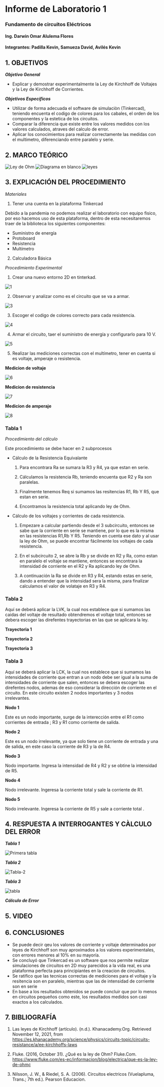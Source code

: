 # Informe de Laboratorio 1
### Fundamento de circuitos Eléctricos 
#### Ing. Darwin Omar Alulema Flores
#### Integrantes: Padilla Kevin, Samueza David, Avilés Kevin
 
 ## 1. OBJETIVOS
***Objetivo General***

- Explicar y demostrar experimentalmente la Ley de Kirchhoff de Voltajes y la Ley de
Kirchhoff de Corrientes.

 ***Objetivos Específicos***
- Utilizar de forma adecuada el software de simulaciòn (Tinkercad), teniendo encuenta el codigo de colores para los cabales, el orden de los componentes y la estetica de los circuitos.
- Comparar la diferencia que existe entre los valores medidos con los valores calculados, atraves del calculo de error.
- Aplicar los conocimientos para realizar correctamente las  medidas con el multimetro, diferenciando entre paralelo y serie.

## 2. MARCO TEÓRICO
![Ley de Ohm](https://user-images.githubusercontent.com/93794279/141377003-72a0d14b-321a-4e29-ae8c-9a9fa71518fe.png)
![Diagrama en blanco](https://user-images.githubusercontent.com/93794279/141377036-d6c7cd48-c0b8-41dd-a021-cf236a355833.png)
![leyes](https://user-images.githubusercontent.com/93794279/141381476-3df8411d-99f1-402a-9b93-6cc6aaa9d255.png)

## 3. EXPLICACIÓN DEL PROCEDIMIENTO
*Materiales*
1. Tener una cuenta en la plataforma Tinkercad

Debido a la pandemia no podemos realizar el laboratorio con equipo fisico, por eso hacemos uso de esta plataforma, dentro de esta necesitaremos traer de la biblioteca los siguientes componentes:
- Suministro de energía
- Protoboard
- Resistencia
- Multímetro
2. Calculadora Básica

*Procedimiento Experimental*

1. Crear una nuevo entorno 2D en tinterkad.

![1](https://user-images.githubusercontent.com/93794279/141382346-0c75dec9-d713-419f-a017-0bab941f88e0.PNG)

2. Observar y analizar como es el circuito que se va a armar.

![3](https://user-images.githubusercontent.com/93794279/141382688-402a85d8-c65b-4461-b8bf-49e969e9bdd4.PNG)

3. Escoger el codigo de colores correcto para cada resistencia.

![4](https://user-images.githubusercontent.com/93794279/141382819-57b13589-ea8c-41a7-a30b-7b025c5816f7.PNG)

4. Armar el circuito, taer el suministro de energía y configurarlo para 10 V.

![5](https://user-images.githubusercontent.com/93794279/141382948-9da3ced8-95a9-4eb6-89e8-461c11389d4b.PNG)

5. Realizar las mediciones correctas con el multímetro, tener en cuenta si es voltaje, amperaje o resistencia.

**Medicion de voltaje**


![6](https://user-images.githubusercontent.com/93794279/141383194-19738490-949c-4d05-ac8b-c89000223a7a.PNG)


**Medicion de resistencia**


![7](https://user-images.githubusercontent.com/93794279/141383412-6d6bfdee-9c29-43c5-bccc-facaec58f71c.PNG)


**Medicion de amperaje**


![8](https://user-images.githubusercontent.com/93794279/141383579-88a62a26-f2a4-4572-85cd-cc5a0e00ca6a.PNG)


### Tabla 1

*Procedimiento del cálculo*

Este procedimiento se debe hacer en 2 subprocesos

- Cálculo de la Resistencia Equivalante

   1. Para encontrara Ra se sumara la R3 y R4, ya que estan en serie.
   
   2. Cálculamos la resistencia Rb, teniendo encuenta que R2 y Ra son paralelas.
   
   3. Finalmente tenemos Req si sumamos las resitencias R1, Rb Y R5, que estan en serie.
   
   4. Encontramos la resistencia total aplicando ley de Ohm.
  
  
- Cálculo de los voltajes y corrientes de cada resistencia.
  
  1. Empezare a calcular partiendo desde el 3 subcircuito, entonces se sabe que la corriente en serie se mantiene, por lo que es la misma en las resistencias R1,Rb Y R5. Teniendo en cuenta ese dato y al usar la ley de Ohm, se puede encontrar fácilmente los voltajes de cada resistencia.

  2. En el subcircuito 2, se abre la Rb y se divide en R2 y Ra, como estan en paralelo el voltaje se mantiene, entonces se encontrara la intensidad de corriente en el R2 y Ra aplicando ley de Ohm.


  3. A continuación la Ra se divide en R3 y R4, estando estas en serie, dando a entender que la intensidad sera la misma, para finalizar calculamos el valor de volataje en R3 y R4.


### Tabla 2
 Aquí se deberá aplicar la LVK, la cual nos establece que si sumamos las caidas del voltaje de resultado obtendremos el voltaje total, entonces se debera escoger las direfentes trayectorias en las que se aplicara la ley.
 
 
 **Trayectoria 1**

 
 
 **Trayectoria 2**
 
 
 
 **Trayectoria 3**
 
 
 
 
 ### Tabla 3
 
 Aquí se deberá aplicar la LCK, la cual nos establece que si sumamos las intensidades de corriente que entran a un nodo debe ser igual a la suma de intensidades de corriente que salen, entonces se debera escoger las direfentes nodos, ademas de eso considerar la dirección de corriente en el circuito. En este circuito existen 2 nodos importantes y 3 nodos irrelevantes.
 
**Nodo 1**

Este es un nodo importante, surge de la interección entre el R1  como corrientes de entrada  ;  R3 y R1 como corriente de salida.

**Nodo 2**

Este es un nodo irrelevante, ya que solo tiene un corriente de entrada y una de salida, en este caso la corriente de R3 y la de R4.

**Nodo 3**

Nodo importante. Ingresa la intensidad de R4 y R2 y  se obtine la intensidad de R5.

**Nodo 4**

Nodo irrelevante. Ingeresa la corriente total y sale la corriente de R1.

**Nodo 5**

Nodo irrelevante. Ingeresa la corriente de R5 y sale a corriente total .

## 4. RESPUESTA A INTERROGANTES Y CÀLCULO DEL ERROR

***Tabla 1***

![Primera tabla](https://user-images.githubusercontent.com/93794279/141390004-aeadd126-aa7f-4d41-81de-5e08692ce932.png)


***Tabla 2***

![Tabla-2](https://user-images.githubusercontent.com/93794279/141391353-4692e866-5b2c-4484-8291-0b29d8037b74.png)


***Tabla 3***

![tabla](https://user-images.githubusercontent.com/93794279/141406539-381980ea-1046-4a48-8f3e-17a88da4275f.png)


***Cálculo de Error***

## 5. VIDEO



## 6. CONCLUSIONES

- Se puede decir qeu los valores de corriente y voltaje determinados por leyes de Kirchhoff son muy aproximados a los valores experimentales, con errores menores al 10% en su mayoría.
- Se concluyó que Tinkercad es un software que nos permite realizar simulaciones de circuitos en 2D muy parecidos a la vida real, es una plataforma perfecta para principiantes en la creacion de circuitos.
- Se ratifico que las tecnicas correctas de  mediciones para el voltaje y la resitencia son en paralelo, mientras que las de intensidad de corriente son en serie
- En base a los resultados obtenidos se puede concluir que por lo menos en circuitos pequeños como este, los  resultados medidos son casi exactos a los calculados.

## 7. BIBLIOGRAFÍA

1. Las leyes de Kirchhoff (artículo). (n.d.). Khanacademy.Org. Retrieved November 12, 2021, from https://es.khanacademy.org/science/physics/circuits-topic/circuits-resistance/a/ee-kirchhoffs-laws

2. Fluke. (2016, October 31). ¿Qué es la ley de Ohm? Fluke.Com. https://www.fluke.com/es-ec/informacion/blog/electrica/que-es-la-ley-de-ohmç

3. Nilsson, J. W., & Riedel, S. A. (2006). Circuitos electricos (Vuelapluma, Trans.; 7th ed.). Pearson Educacion.




